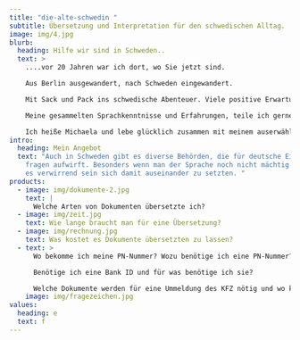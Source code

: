 ```yaml
---
title: "die-alte-schwedin "
subtitle: Übersetzung und Interpretation für den schwedischen Alltag.
image: img/4.jpg
blurb:
  heading: Hilfe wir sind in Schweden..
  text: >
    ....vor 20 Jahren war ich dort, wo Sie jetzt sind. 

    Aus Berlin ausgewandert, nach Schweden eingewandert. 

    Mit Sack und Pack ins schwedische Abenteuer. Viele positive Erwartungen und keine Sprachkenntnisse im Gepäck.

    Meine gesammelten Sprachkenntnisse und Erfahrungen, teile ich gerne mit Ihnen.

    Ich heiße Michaela und lebe glücklich zusammen mit meinem auserwählten “Vikinger” im schönen Småland.
intro:
  heading: Mein Angebot
  text: "Auch in Schweden gibt es diverse Behörden, die für deutsche Einwanderer
    fragen aufwirft. Besonders wenn man der Sprache noch nicht mächtig ist, kann
    es verwirrend sein sich damit auseinander zu setzten. "
products:
  - image: img/dokumente-2.jpg
    text: |
      Welche Arten von Dokumenten übersetzte ich?
  - image: img/zeit.jpg
    text: Wie lange braucht man für eine Übersetzung?
  - image: img/rechnung.jpg
    text: Was kostet es Dokumente übersetzten zu lassen?
  - text: >
      Wo bekomme ich meine PN-Nummer? Wozu benötige ich eine PN-Nummer?

      Benötige ich eine Bank ID und für was benötige ich sie?

      Welche Dokumente werden für eine Ummeldung des KFZ nötig und wo kann ich mein Auto ummelden?
    image: img/fragezeichen.jpg
values:
  heading: e
  text: f
---
```

